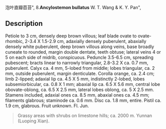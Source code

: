 泡叶直瓣苣苔",
8.**Ancylostemon bullatus** W. T. Wang & K. Y. Pan",

## Description
Petiole to 3 cm, densely deep brown villous; leaf blade ovate to ovate-rhombic, 2-3.4 X 1.5-2.9 cm, adaxially densely puberulent, abaxially densely white puberulent, deep brown villous along veins, base broadly cuneate to rounded, margin double dentate, teeth obtuse; lateral veins 4 or 5 on each side of midrib, conspicuous. Peduncle 3.5-6.5 cm, spreading pubescent; bracts linear to narrowly triangular, 2.8-3.2 X ca. 0.7 mm, puberulent. Calyx ca. 4 mm, 5-lobed from middle; lobes triangular, ca. 2 mm, outside puberulent, margin denticulate. Corolla orange, ca. 2.4 cm; limb 2-lipped; adaxial lip ca. 4.5 X 5 mm, indistinctly 2-lobed, lobes subsemiorbicular, ca. 0.8 X 1 mm; abaxial lip ca. 6.5 X 5.6 mm, central lobe obovate-oblong, ca. 6.5 X 2.5 mm, lateral lobes oblong, ca. 5 X 2.5 mm. Stamens included, adaxial ones ca. 8.5 mm, abaxial ones ca. 4.5 mm; filaments glabrous; staminode ca. 0.6 mm. Disc ca. 1.8 mm, entire. Pistil ca. 1.9 cm, glabrous. Fruit unknown. Fl. Jun.

> Grassy areas with shrubs on limestone hills; ca. 2000 m. Yunnan (Luoping Xian).
